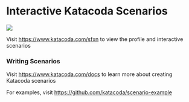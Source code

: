 # Interactive Katacoda Scenarios

[![](http://shields.katacoda.com/katacoda/sfxn/count.svg)](https://www.katacoda.com/sfxn "Get your profile on Katacoda.com")

Visit https://www.katacoda.com/sfxn to view the profile and interactive scenarios

### Writing Scenarios
Visit https://www.katacoda.com/docs to learn more about creating Katacoda scenarios

For examples, visit https://github.com/katacoda/scenario-example
